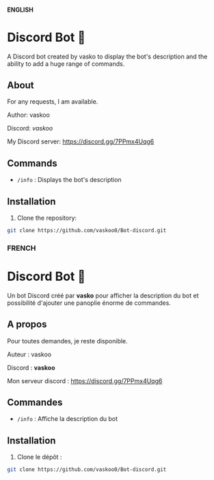 #### ENGLISH ####

# Discord Bot 🤖

A Discord bot created by vasko to display the bot's description and the ability to add a huge range of commands.

## About ## 

For any requests, I am available.

Author: vaskoo

Discord: _vaskoo_

My Discord server: https://discord.gg/7PPmx4Uqg6

## Commands ## 

- `/info` : Displays the bot's description

## Installation ##

1. Clone the repository:
```bash
git clone https://github.com/vaskoo0/Bot-discord.git
```

### FRENCH  ###


# Discord Bot 🤖

Un bot Discord créé par **vasko** pour afficher la description du bot et possibilité d'ajouter une panoplie énorme de commandes.

## A propos ## 

Pour toutes demandes, je reste disponible.

Auteur : vaskoo

Discord : __vaskoo__

Mon serveur discord : https://discord.gg/7PPmx4Uqg6

## Commandes ## 

- `/info` : Affiche la description du bot

## Installation ## 

1. Clone le dépôt :
```bash
git clone https://github.com/vaskoo0/Bot-discord.git


